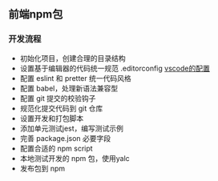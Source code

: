 ## 前端npm包

### 开发流程
- 初始化项目，创建合理的目录结构
- 设置基于编辑器的代码统一规范 .editorconfig [vscode的配置](https://docs.microsoft.com/zh-cn/visualstudio/ide/create-portable-custom-editor-options?view=vs-2022)
- 配置 eslint 和 pretter 统一代码风格
- 配置 babel，处理新语法兼容型
- 配置 git 提交的校验钩子
- 规范化提交代码到 git 仓库
- 设置开发和打包脚本
- 添加单元测试jest，编写测试示例
- 完善 package.json 必要字段
- 配置合适的 npm script
- 本地测试开发的 npm 包，使用yalc
- 发布包到 npm